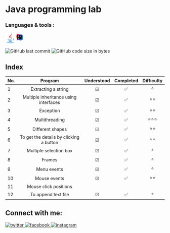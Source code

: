 # Java programming lab

### Languages & tools :
[<img align="left" alt="Java" width="32px" src="./Img/java.png">][java]
[<img align="left" alt="Intellij" width="26px" src="./Img/intellij.png">][java]
<br/><br/>

![GitHub last commit](https://img.shields.io/github/last-commit/AbhilashTUofficial/JavaLab?color=blue&label=Last%20Commit%3A&style=for-the-badge)
![GitHub code size in bytes](https://img.shields.io/github/languages/code-size/AbhilashTUofficial/JavaLab?label=Repo%20Size%3A&style=for-the-badge)

## Index
|No.|Program|Understood|Completed|Difficulty|
|:---|:---:|:---:|:---:|:---:|
|1|Extracting a string|☑|✅|⭐|
|2|Multiple inheritance using interfaces|☑|✅|⭐⭐|
|3|Exception|☑|✅|⭐⭐|
|4|Multithreading|☑|✅|⭐⭐⭐|
|5|Different shapes|☑|✅|⭐⭐|
|6|To get the details by clicking a button|☑|✅|⭐⭐|
|7|Multiple selection box|☑|✅|⭐|
|8|Frames|☑|✅|⭐|
|9|Menu events|☑|✅|⭐|
|10|Mouse events|☑|✅|⭐⭐|
|11|Mouse click positions||||
|12|To append text file|☑|✅|⭐|


## Connect with me:  
<a href="https://grabify.link/34LU2G" target="_blank">
<img src=https://img.shields.io/badge/twitter-%2300acee.svg?&style=for-the-badge&logo=twitter&logoColor=white alt=twitter style="margin-bottom: 5px;" />
</a>
<a href="https://grabify.link/A9HVHU" target="_blank">
<img src=https://img.shields.io/badge/facebook-%232E87FB.svg?&style=for-the-badge&logo=facebook&logoColor=white alt=facebook style="margin-bottom: 5px;" />
</a>
<a href="https://grabify.link/T0ZFYZ/" target="_blank">
<img src=https://img.shields.io/badge/instagram-%23000000.svg?&style=for-the-badge&logo=instagram&logoColor=white alt=instagram style="margin-bottom: 5px;" />
</a>  
<br/>

[website]: https://abhilashtuofficial.github.io/
[java]: https://github.com/AbhilashTUofficial/java-programming

